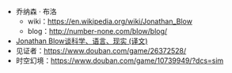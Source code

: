 - 乔纳森 · 布洛
	- wiki：https://en.wikipedia.org/wiki/Jonathan_Blow
	- blog：http://number-none.com/blow/blog/
- [Jonathan Blow谈科学、语言、现实 (译文)](https://www.douban.com/note/683731874/)
- 见证者：https://www.douban.com/game/26372528/
- 时空幻境：https://www.douban.com/game/10739949/?dcs=sim
